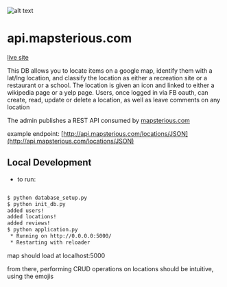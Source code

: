 ![alt text](https://github.com/andrewtdunn/map_db_vm/blob/master/map.png "screenshot")

# api.mapsterious.com

[live site](http://api.mapsterious.com)

This DB allows you to locate items on a google map, identify them with a lat/lng location,
and classify the location as either a recreation site or a restaurant or a school. The location is given
 an icon and linked to either a wikipedia page or a yelp page. Users, once logged in via FB oauth, can create, read, update or delete a location, as well as leave comments on any location

The admin publishes a REST API consumed by [mapsterious.com](http://mapsterious.com)

example endpoint: [http://api.mapsterious.com/locations/JSON](http://api.mapsterious.com/locations/JSON)

## Local Development

- to run:

```bash

$ python database_setup.py
$ python init_db.py
added users!
added locations!
added reviews!
$ python application.py
 * Running on http://0.0.0.0:5000/
 * Restarting with reloader

```

map should load at localhost:5000

from there, performing CRUD operations on locations should be intuitive, using the emojis
